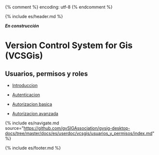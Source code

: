 {% comment %} encoding: utf-8 {% endcomment %}

{% include es/header.md %}

***En construcción***

# Version Control System for Gis (VCSGis)

## Usuarios, permisos y roles

  * [Introduccion](introduccion_t.md)

  * [Autenticacion](autenticacion_t.md)

  * [Autorizacion basica](autorizacion_basica_t.md)
  
  * [Autorizacion avanzada](autorizacion_avanzada_t.md)

{% include es/navigate.md 
   source="https://github.com/gvSIGAssociation/gvsig-desktop-docs/tree/master/docs/es/userdoc/vcsgis/usuarios_y_permisos/index.md" 
%}

{% include es/footer.md %}

 
